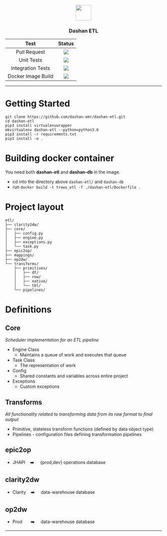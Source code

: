 <p align="center">
  <img src="https://cloud.githubusercontent.com/assets/7926463/24318897/34c9fefc-10e4-11e7-96c2-1433d7cbf168.png" width=50 height=50>
  <h3 align="center">Dashan ETL</h3>
</p>

| Test               | Status        |
|:------------------:|:-------------:|
| Pull Request       | <img src="http://concourse.dev.opsdx.io/api/v1/teams/main/pipelines/main-pipeline/jobs/test-dashan-etl-pull-request/badge"> |
| Unit Tests         | <img src="http://concourse.dev.opsdx.io/api/v1/teams/main/pipelines/main-pipeline/jobs/unit-tests/badge"> |
| Integration Tests  | <img src="http://concourse.dev.opsdx.io/api/v1/teams/main/pipelines/main-pipeline/jobs/integration-tests/badge"> |
| Docker Image Build | <img src="http://concourse.dev.opsdx.io/api/v1/teams/main/pipelines/main-pipeline/jobs/build-dashan-docker-image/badge"> |


---


# Getting Started

    git clone https://github.com/dashan-emr/dashan-etl.git
    cd dashan-etl
    pip3 install virtualenvwrapper
    mkvirtualenv dashan-etl --python=python3.6
    pip3 install -r requirements.txt
    pip3 install -e .
    
# Building docker container

You need both __dashan-etl__ and __dashan-db__ in the image. 

- cd into the directory above `dashan-etl/` and `dashan-db`
- run `docker build -t trews_etl -f ./dashan-etl/Dockerfile .`

# Project layout

```
etl/
├── clarity2dw/
├── core/
│   ├── config.py
│   ├── engine.py
│   ├── exceptions.py
│   └── task.py
├── epic2op/
├── mappings/
├── op2dw/
└── transforms/
    ├── primitives/
    │   ├── df/
    │   ├── row/
    │   ├── native/
    │   └── tbl/
    └── pipelines/

```

# Definitions

## Core
_Scheduler implementation for an ETL pipeline_

- Engine Class
    - Maintains a queue of work and executes that queue
- Task Class
    - The representation of work
- Config
    - Shared constants and variables across entire project
- Exceptions
    - Custom exceptions

## Transforms
_All functionality related to transforming data from its raw format to final output_

- Primitive, stateless transform functions (defined by data object type)
- Pipelines - configuration files defining transformation pipelines

## epic2op

- JHAPI
&nbsp;&nbsp;&nbsp;:arrow_right:&nbsp;&nbsp;&nbsp;&nbsp;
{prod,dev} operations database

## clarity2dw

- Clarity
&nbsp;&nbsp;&nbsp;:arrow_right:&nbsp;&nbsp;&nbsp;&nbsp;
data-warehouse database

## op2dw

- Prod
&nbsp;&nbsp;&nbsp;&nbsp;&nbsp;&nbsp;:arrow_right:&nbsp;&nbsp;&nbsp;&nbsp;
data-warehouse database


---
